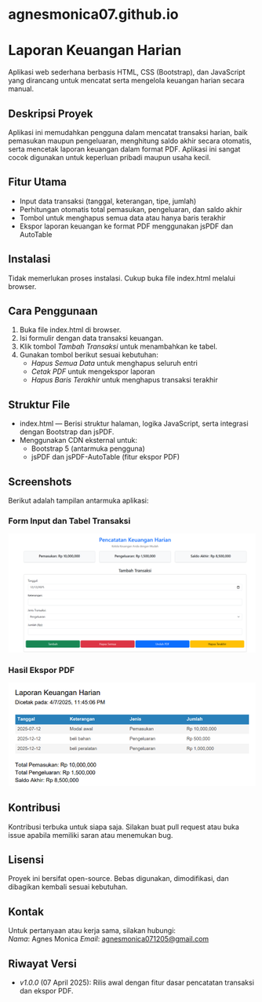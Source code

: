 # agnesmonica07.github.io

# Laporan Keuangan Harian

Aplikasi web sederhana berbasis HTML, CSS (Bootstrap), dan JavaScript yang dirancang untuk mencatat serta mengelola keuangan harian secara manual.

## Deskripsi Proyek

Aplikasi ini memudahkan pengguna dalam mencatat transaksi harian, baik pemasukan maupun pengeluaran, menghitung saldo akhir secara otomatis, serta mencetak laporan keuangan dalam format PDF. Aplikasi ini sangat cocok digunakan untuk keperluan pribadi maupun usaha kecil.

## Fitur Utama

- Input data transaksi (tanggal, keterangan, tipe, jumlah)
- Perhitungan otomatis total pemasukan, pengeluaran, dan saldo akhir
- Tombol untuk menghapus semua data atau hanya baris terakhir
- Ekspor laporan keuangan ke format PDF menggunakan jsPDF dan AutoTable

## Instalasi

Tidak memerlukan proses instalasi. Cukup buka file index.html melalui browser.

## Cara Penggunaan

1. Buka file index.html di browser.
2. Isi formulir dengan data transaksi keuangan.
3. Klik tombol _Tambah Transaksi_ untuk menambahkan ke tabel.
4. Gunakan tombol berikut sesuai kebutuhan:
   - _Hapus Semua Data_ untuk menghapus seluruh entri
   - _Cetak PDF_ untuk mengekspor laporan
   - _Hapus Baris Terakhir_ untuk menghapus transaksi terakhir

## Struktur File

- index.html — Berisi struktur halaman, logika JavaScript, serta integrasi dengan Bootstrap dan jsPDF.
- Menggunakan CDN eksternal untuk:
  - Bootstrap 5 (antarmuka pengguna)
  - jsPDF dan jsPDF-AutoTable (fitur ekspor PDF)

## Screenshots

Berikut adalah tampilan antarmuka aplikasi:

### Form Input dan Tabel Transaksi

![Screenshot Form Input dan Tabel Transaksi](screenshots/form1.png)

### Hasil Ekspor PDF

![Screenshot PDF Ekspor](screenshots/hasilpdf.png)

## Kontribusi

Kontribusi terbuka untuk siapa saja. Silakan buat pull request atau buka issue apabila memiliki saran atau menemukan bug.

## Lisensi

Proyek ini bersifat open-source. Bebas digunakan, dimodifikasi, dan dibagikan kembali sesuai kebutuhan.

## Kontak

Untuk pertanyaan atau kerja sama, silakan hubungi:  
_Nama_: Agnes Monica
_Email_: agnesmonica071205@gmail.com

## Riwayat Versi

- _v1.0.0_ (07 April 2025): Rilis awal dengan fitur dasar pencatatan transaksi dan ekspor PDF.
